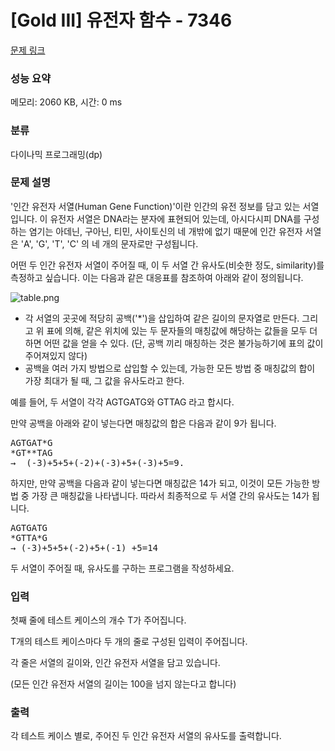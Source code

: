 # [Gold III] 유전자 함수 - 7346 

[문제 링크](https://www.acmicpc.net/problem/7346) 

### 성능 요약

메모리: 2060 KB, 시간: 0 ms

### 분류

다이나믹 프로그래밍(dp)

### 문제 설명

<p>'인간 유전자 서열(Human Gene Function)'이란 인간의 유전 정보를 담고 있는 서열입니다. 이 유전자 서열은 DNA라는 분자에 표현되어 있는데, 아시다시피 DNA를 구성하는 염기는 아데닌, 구아닌, 티민, 사이토신의 네 개밖에 없기 때문에 인간 유전자 서열은 'A', 'G', 'T', 'C' 의 네 개의 문자로만 구성됩니다.</p>

<p>어떤 두 인간 유전자 서열이 주어질 때, 이 두 서열 간 유사도(비슷한 정도, similarity)를 측정하고 싶습니다. 이는 다음과 같은 대응표를 참조하여 아래와 같이 정의됩니다.</p>

<p><img alt="table.png" src=""></p>

<ul>
	<li>각 서열의 곳곳에 적당히 공백('*')을 삽입하여 같은 길이의 문자열로 만든다. 그리고 위 표에 의해, 같은 위치에 있는 두 문자들의 매칭값에 해당하는 값들을 모두 더하면 어떤 값을 얻을 수 있다. (단, 공백 끼리 매칭하는 것은 불가능하기에 표의 값이 주어져있지 않다)</li>
	<li>공백을 여러 가지 방법으로 삽입할 수 있는데, 가능한 모든 방법 중 매칭값의 합이 가장 최대가 될 때, 그 값을 유사도라고 한다.</li>
</ul>

<p>예를 들어, 두 서열이 각각 AGTGATG와 GTTAG 라고 합시다.</p>

<p>만약 공백을 아래와 같이 넣는다면 매칭값의 합은 다음과 같이 9가 됩니다.</p>

<pre>AGTGAT*G
*GT**TAG
→  (-3)+5+5+(-2)+(-3)+5+(-3)+5=9.</pre>

<p>하지만, 만약 공백을 다음과 같이 넣는다면 매칭값은 14가 되고, 이것이 모든 가능한 방법 중 가장 큰 매칭값을 나타냅니다. 따라서 최종적으로 두 서열 간의 유사도는 14가 됩니다.</p>

<pre>AGTGATG
*GTTA*G
→ (-3)+5+5+(-2)+5+(-1) +5=14</pre>

<p>두 서열이 주어질 때, 유사도를 구하는 프로그램을 작성하세요.</p>

### 입력 

 <p>첫째 줄에 테스트 케이스의 개수 T가 주어집니다.</p>

<p>T개의 테스트 케이스마다 두 개의 줄로 구성된 입력이 주어집니다.</p>

<p>각 줄은 서열의 길이와, 인간 유전자 서열을 담고 있습니다.</p>

<p>(모든 인간 유전자 서열의 길이는 100을 넘지 않는다고 합니다)</p>

### 출력 

 <p>각 테스트 케이스 별로, 주어진 두 인간 유전자 서열의 유사도를 출력합니다.</p>

